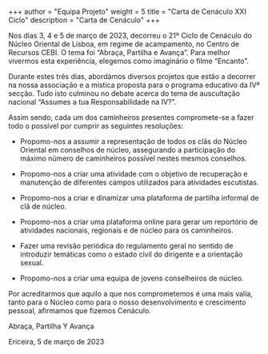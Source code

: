 +++
author = "Equipa Projeto"
weight = 5
title = "Carta de Cenáculo XXI Ciclo"
description = "Carta de Cenáculo"
+++

<!--more-->

Nos dias 3, 4 e 5 de março de 2023, decorreu o 21º Ciclo de Cenáculo do Núcleo Oriental de Lisboa, em regime de acampamento, no Centro de Recursos CEBI. O tema foi “Abraça, Partilha e Avança”. Para melhor vivermos esta experiência, elegemos como imaginário o filme “Encanto”.

Durante estes três dias, abordámos diversos projetos que estão a decorrer na nossa associação e a mística proposta para o programa educativo da IVª secção. Tudo isto culminou no debate acerca do tema de auscultação nacional “Assumes a tua Responsabilidade na IV?”.

Assim sendo, cada um dos caminheiros presentes compromete-se a fazer todo o possível por cumprir as seguintes resoluções:

- Propomo-nos a assumir a representação de todos os clãs do Núcleo Oriental em conselhos de núcleo, assegurando a participação do máximo número de caminheiros possível nestes mesmos conselhos.

- Propomo-nos a criar uma atividade com o objetivo de recuperação e manutenção de diferentes campos utilizados para atividades escutistas.

- Propomo-nos a criar e dinamizar uma plataforma de partilha informal de clã de núcleo.

- Propomo-nos a criar uma plataforma online para gerar um reportório de atividades nacionais, regionais e de núcleo para os caminheiros.

- Fazer uma revisão periódica do regulamento geral no sentido de introduzir temáticas como o estado civil do dirigente e a orientação sexual.

- Propomo-nos a criar uma equipa de jovens conselheiros de núcleo.

Por acreditarmos que aquilo a que nos comprometemos é uma mais valia, tanto para o Núcleo como para o nosso desenvolvimento e crescimento pessoal, afirmamos que fizemos Cenáculo.

Abraça, Partilha Y Avança

Ericeira, 5 de março de 2023
